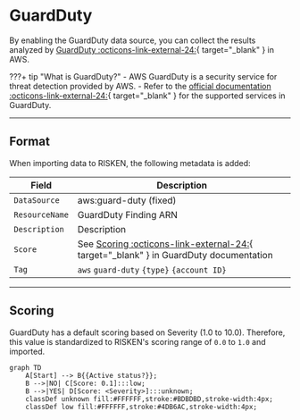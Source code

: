 # GuardDuty

By enabling the GuardDuty data source, you can collect the results analyzed by [GuardDuty :octicons-link-external-24:](https://docs.aws.amazon.com/guardduty/latest/ug/what-is-guardduty.html){ target="_blank" } in AWS.

???+ tip "What is GuardDuty?"
    - AWS GuardDuty is a security service for threat detection provided by AWS.
    - Refer to the [official documentation :octicons-link-external-24:](https://docs.aws.amazon.com/guardduty/latest/ug/guardduty_finding-types-active.html){ target="_blank" } for the supported services in GuardDuty.

---

## Format

When importing data to RISKEN, the following metadata is added:

| Field           | Description                                           |
| --------------- | ------------------------------------------------------|
| `DataSource`    | aws:guard-duty (fixed)                                 |
| `ResourceName`  | GuardDuty Finding ARN                                 |
| `Description`   | Description                                            |
| `Score`         | See [Scoring :octicons-link-external-24:](https://docs.aws.amazon.com/guardduty/latest/ug/guardduty_findings.html){ target="_blank" } in GuardDuty documentation |
| `Tag`           | `aws` `guard-duty` `{type}` `{account ID}`             |

---

## Scoring

GuardDuty has a default scoring based on Severity (1.0 to 10.0). Therefore, this value is standardized to RISKEN's scoring range of `0.0` to `1.0` and imported.

```mermaid
graph TD
    A[Start] --> B{{Active status?}};
    B -->|NO| C[Score: 0.1]:::low;
    B -->|YES| D[Score: <Severity>]:::unknown;
    classDef unknown fill:#FFFFFF,stroke:#BDBDBD,stroke-width:4px;
    classDef low fill:#FFFFFF,stroke:#4DB6AC,stroke-width:4px;
```